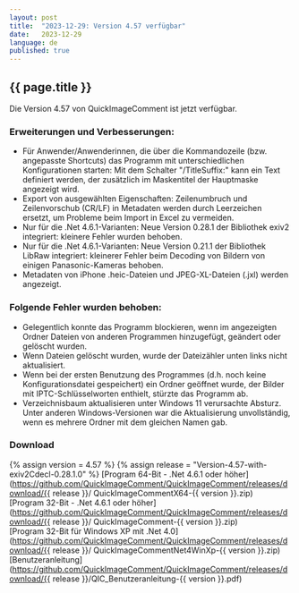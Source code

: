 ```yaml
---
layout: post
title:  "2023-12-29: Version 4.57 verfügbar"
date:   2023-12-29
language: de
published: true
---
```


## {{ page.title }}

Die Version 4.57 von QuickImageComment ist jetzt verfügbar.

### Erweiterungen und Verbesserungen:

* Für Anwender/Anwenderinnen, die über die Kommandozeile (bzw. angepasste Shortcuts) das Programm mit unterschiedlichen Konfigurationen starten: Mit dem Schalter "/TitleSuffix:" kann ein Text definiert werden, der zusätzlich im Maskentitel der Hauptmaske angezeigt wird.
* Export von ausgewählten Eigenschaften: Zeilenumbruch und Zeilenvorschub (CR/LF) in Metadaten werden durch Leerzeichen ersetzt, um Probleme beim Import in Excel zu vermeiden.
* Nur für die .Net 4.6.1-Varianten: Neue Version 0.28.1 der Bibliothek exiv2 integriert: kleinere Fehler wurden behoben.
* Nur für die .Net 4.6.1-Varianten: Neue Version 0.21.1 der Bibliothek LibRaw integriert: kleinerer Fehler beim Decoding von Bildern von einigen Panasonic-Kameras behoben.
* Metadaten von iPhone .heic-Dateien und JPEG-XL-Dateien (.jxl) werden angezeigt.

### Folgende Fehler wurden behoben:

* Gelegentlich konnte das Programm blockieren, wenn im angezeigten Ordner Dateien von anderen Programmen hinzugefügt, geändert oder gelöscht wurden.
* Wenn Dateien gelöscht wurden, wurde der Dateizähler unten links nicht aktualisiert.
* Wenn bei der ersten Benutzung des Programmes (d.h. noch keine Konfigurationsdatei gespeichert) ein Ordner geöffnet wurde, der Bilder mit IPTC-Schlüsselworten enthielt, stürzte das Programm ab.
* Verzeichnisbaum aktualisieren unter Windows 11 verursachte Absturz. Unter anderen Windows-Versionen war die Aktualisierung unvollständig, wenn es mehrere Ordner mit dem gleichen Namen gab.

### Download 

{% assign version = 4.57 %}
{% assign release =  "Version-4.57-with-exiv2Cdecl-0.28.1.0" %}
[Program 64-Bit - .Net 4.6.1 oder höher](https://github.com/QuickImageComment/QuickImageComment/releases/download/{{ release }}/
QuickImageCommentX64-{{ version }}.zip)<br>
[Program 32-Bit - .Net 4.6.1 oder höher](https://github.com/QuickImageComment/QuickImageComment/releases/download/{{ release }}/
QuickImageComment-{{ version }}.zip)<br>
[Program 32-Bit für Windows XP mit .Net 4.0](https://github.com/QuickImageComment/QuickImageComment/releases/download/{{ release }}/
QuickImageCommentNet4WinXp-{{ version }}.zip)<br>
[Benutzeranleitung](https://github.com/QuickImageComment/QuickImageComment/releases/download/{{ release }}/QIC_Benutzeranleitung-{{ version }}.pdf)
